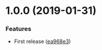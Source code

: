 # 1.0.0 (2019-01-31)


### Features

* First release ([ea968e3](https://github.com/unlight/is-in-frame/commit/ea968e3))
